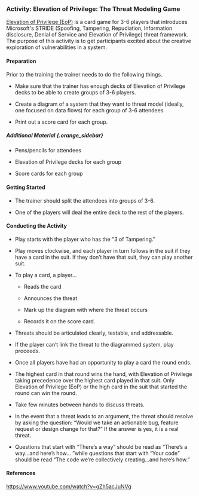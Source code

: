 
### Activity: Elevation of Privilege: The Threat Modeling Game

[Elevation of Privilege (EoP)](http://www.microsoft.com/security/sdl/adopt/eop.aspx) is a card game for 3-6 players that introduces Microsoft's STRIDE (Spoofing, Tampering, Repudiation, Information disclosure, Denial of Service and Elevation of Privilege) threat framework. The purpose of this activity is to get participants excited about the creative exploration of vulnerabilities in a system.

#### Preparation

Prior to the training the trainer needs to do the following things.

  * Make sure that the trainer has enough decks of Elevation of Privilege decks to be able to create groups of 3-6 players.
  
  * Create a diagram of a system that they want to threat model (ideally, one focused on data flows) for each group of 3-6 attendees.

  * Print out a score card for each group.

##### Additional Material {.orange_sidebar}

  * Pens/pencils for attendees
  
  * Elevation of Privilege decks for each group

  * Score cards for each group

#### Getting Started

  * The trainer should split the attendees into groups of 3-6.
  
  * One of the players will deal the entire deck to the rest of the players.

#### Conducting the Activity

  * Play starts with the player who has the "3 of Tampering."

  * Play moves clockwise, and each player in turn follows in the suit if they have a card in the suit. If they don’t have that suit, they can play another suit.

  * To play a card, a player...
  
    * Reads the card
	
	* Announces the threat
	
	* Mark up the diagram with where the threat occurs
	
	* Records it on the score card.
	
  * Threats should be articulated clearly, testable, and addressable.

  * If the player can’t link the threat to the diagrammed system, play proceeds.

  * Once all players have had an opportunity to play a card the round ends.

  * The highest card in that round wins the hand, with Elevation of Privilege taking precedence over the highest card played in that suit. Only Elevation of Privilege (EoP) or the high card in the suit that started the round can win the round.

  * Take few minutes between hands to discuss threats.

  * In the event that a threat leads to an argument, the threat should resolve by asking the question: “Would we take an actionable bug, feature request or design change for that?” If the answer is yes, it is a real threat.

  * Questions that start with “There’s a way” should be read as “There’s a way...and here’s how... ”while questions that start with “Your code” should be read “The code we’re collectively creating...and here’s how.”

#### References

https://www.youtube.com/watch?v=gZh5acJuNVg
